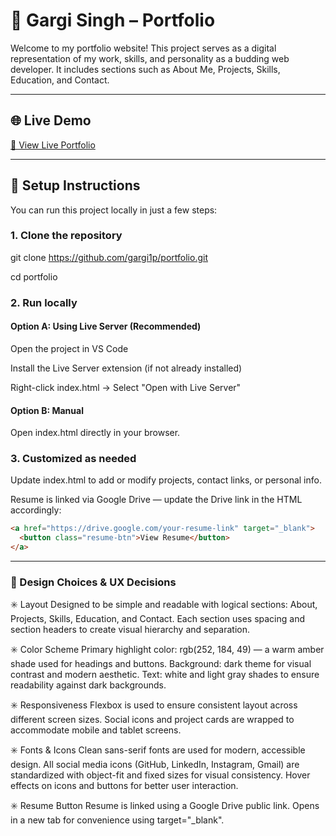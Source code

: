 
# 💼 Gargi Singh – Portfolio

Welcome to my portfolio website! This project serves as a digital representation of my work, skills, and personality as a budding web developer. It includes sections such as About Me, Projects, Skills, Education, and Contact.

---

## 🌐 Live Demo

[🔗 View Live Portfolio](https://gargi1p.github.io/Portfolio/)  

---

## 🚀 Setup Instructions

You can run this project locally in just a few steps:

### 1. Clone the repository
git clone https://github.com/gargi1p/portfolio.git

cd portfolio

### 2. Run  locally
<h4>Option A: Using Live Server (Recommended)</h4>

Open the project in VS Code


Install the Live Server extension (if not already installed)

Right-click index.html → Select "Open with Live Server"


<h4>Option B: Manual</h4>


Open index.html directly in your browser.

### 3. Customized as needed
Update index.html to add or modify projects, contact links, or personal info.

Resume is linked via Google Drive — update the Drive link in the HTML accordingly:

```html
<a href="https://drive.google.com/your-resume-link" target="_blank">
  <button class="resume-btn">View Resume</button>
</a>
``` 

---

### 🎨 Design Choices & UX Decisions
✳️ Layout
Designed to be simple and readable with logical sections: About, Projects, Skills, Education, and Contact.
Each section uses spacing and section headers to create visual hierarchy and separation.

✳️ Color Scheme
Primary highlight color: rgb(252, 184, 49) — a warm amber shade used for headings and buttons.
Background: dark theme for visual contrast and modern aesthetic.
Text: white and light gray shades to ensure readability against dark backgrounds.

✳️ Responsiveness
Flexbox is used to ensure consistent layout across different screen sizes.
Social icons and project cards are wrapped to accommodate mobile and tablet screens.

✳️ Fonts & Icons
Clean sans-serif fonts are used for modern, accessible design.
All social media icons (GitHub, LinkedIn, Instagram, Gmail) are standardized with object-fit and fixed sizes for visual consistency.
Hover effects on icons and buttons for better user interaction.

✳️ Resume Button
Resume is linked using a Google Drive public link.
Opens in a new tab for convenience using target="_blank".


